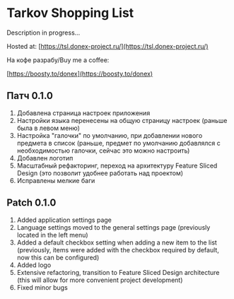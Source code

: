 # Tarkov Shopping List

Description in progress...

Hosted at:
[https://tsl.donex-project.ru/](https://tsl.donex-project.ru/)

На кофе разрабу/Buy me a coffee:

[https://boosty.to/donex](https://boosty.to/donex)

## Патч 0.1.0

1. Добавлена страница настроек приложения
2. Настройки языка перенесены на общую страницу настроек (раньше была в левом меню)
3. Настройка "галочки" по умолчанию, при добавлении нового предмета в список (раньше, предмет по умолчанию добавлялся с необходимостью галочки, сейчас это можно настроить)
4. Добавлен логотип
5. Масштабный рефакторинг, переход на архитектуру Feature Sliced Design (это позволит удобнее работать над проектом)
6. Исправлены мелкие баги

## Patch 0.1.0

1. Added application settings page
2. Language settings moved to the general settings page (previously located in the left menu)
3. Added a default checkbox setting when adding a new item to the list (previously, items were added with the checkbox required by default, now this can be configured)
4. Added logo
5. Extensive refactoring, transition to Feature Sliced Design architecture (this will allow for more convenient project development)
6. Fixed minor bugs
